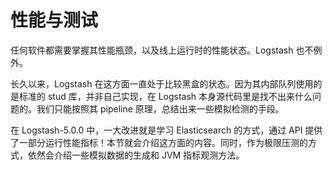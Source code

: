 # 性能与测试

任何软件都需要掌握其性能瓶颈，以及线上运行时的性能状态。Logstash 也不例外。

长久以来，Logstash 在这方面一直处于比较黑盒的状态。因为其内部队列使用的是标准的 stud 库，并非自己实现，在 Logstash 本身源代码里是找不出来什么问题的。我们只能按照其 pipeline 原理，总结出来一些模拟检测的手段。

在 Logstash-5.0.0 中，一大改进就是学习 Elasticsearch 的方式，通过 API 提供了一部分运行性能指标！本节就会介绍这方面的内容。同时，作为极限压测的方式，依然会介绍一些模拟数据的生成和 JVM 指标观测方法。


